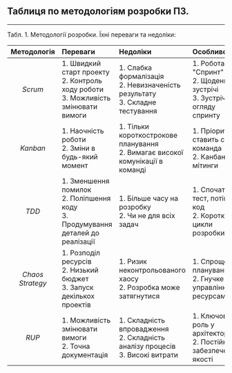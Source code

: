 ## Таблиця по методологіям розробки ПЗ.
---
Табл. 1. Методології розробки. Їхні переваги та недоліки:

|   Методологія | Переваги         | Недоліки           | Особливості |
| :-----------: |:--------------------|:---------------------|:------------|
|*Scrum*          |1. Швидкий старт проекту <br> 2. Контроль ходу роботи <br> 3. Можливість змінювати вимоги | 1. Слабка формалізація <br> 2. Невизначеність результату <br> 3. Складне тестування | 1. Робота "Спринт" <br> 2. Щоденні зустрічі <br> 3. Зустрічі з огляду спринту |
| *Kanban* | 1. Наочність роботи <br> 2. Зміни в будь-який момент | 1. Тільки короткострокове планування <br> 2. Вимагає високої комунікації в команді | 1. Пріоритети ставить сама команда <br> 2. Канбан мітинги |
| *TDD* | 1. Зменшення помилок <br> 2. Поліпшення коду <br> 3. Продумування деталей до реалізації | 1. Більше часу на розробку <br> 2. Чи не для всіх задач | 1. Спочатку тест, потім код <br> 2. Короткі цикли розробки |
| *Chaos Strategy* | 1. Розподіл ресурсів <br> 2. Низький бюджет <br> 3. Запуск декількох проектів | 1. Ризик неконтрольованого хаосу <br> 2. Розробка може затягнутися | 1. Спрощене планування <br> 2. Гнучке управління ресурсами |
| *RUP* | 1. Можливість змінювати вимоги <br> 2. Точна документація | 1. Складність впровадження <br> 2. Складність аналізу процесів <br> 3. Високі витрати | 1. Ключова роль у архітекторів <br> 2. Постійне забезпечення якості |
